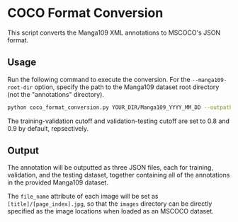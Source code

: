 # COCO Format Conversion

This script converts the Manga109 XML annotations to MSCOCO's JSON format.

## Usage
Run the following command to execute the conversion. For the `--manga109-root-dir` option, specify the path to the Manga109 dataset root directory (not the "annotations" directory).

```bash
python coco_format_conversion.py YOUR_DIR/Manga109_YYYY_MM_DD --outpath [out-dir] --train-val-cutoff [cutoff_ratio] --val-test-cutoff [cutoff_ratio]
```

The training-validation cutoff and validation-testing cutoff are set to 0.8 and 0.9 by default, repsectively.

## Output
The annotation will be outputted as three JSON files, each for training, validation, and the testing dataset, together containing all of the annotations in the provided Manga109 dataset.

The `file_name` attribute of each image will be set as `[title]/[page_index].jpg`, so that the `images` directory can be directly specified as the image locations when loaded as an MSCOCO dataset.
